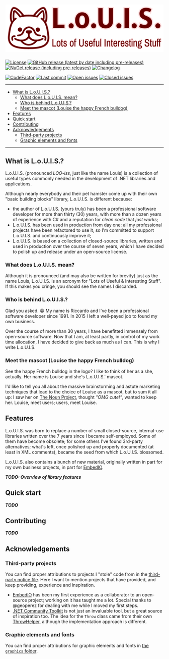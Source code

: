 # ![L.o.U.I.S.](graphics/Readme.png)

[![License](https://img.shields.io/github/license/Tenacom/Louis.svg)](https://github.com/Tenacom/Louis/blob/main/LICENSE)
[![GitHub release (latest by date including pre-releases)](https://img.shields.io/github/v/release/Tenacom/Louis?include_prereleases)](https://github.com/Tenacom/Louis/releases)
[![NuGet release (including pre-releases)](https://img.shields.io/nuget/vpre/Louis)](https://nuget.org/packages/Louis)
[![Changelog](https://img.shields.io/badge/changelog-Keep%20a%20Changelog%20v1.0.0-%23E05735)](https://github.com/Tenacom/Louis/blob/main/CHANGELOG.md)

[![CodeFactor](https://www.codefactor.io/repository/github/Tenacom/Louis/badge)](https://www.codefactor.io/repository/github/Tenacom/Louis)
[![Last commit](https://img.shields.io/github/last-commit/Tenacom/Louis.svg)](https://github.com/Tenacom/Louis/commits/main)
[![Open issues](https://img.shields.io/github/issues-raw/Tenacom/Louis.svg?label=open+issues)](https://github.com/Tenacom/Louis/issues?q=is%3Aissue+is%3Aopen+sort%3Aupdated-desc)
[![Closed issues](https://img.shields.io/github/issues-closed-raw/Tenacom/Louis.svg?label=closed+issues)](https://github.com/Tenacom/Louis/issues?q=is%3Aissue+is%3Aclosed+sort%3Aupdated-desc)

---

<!--TOC-->
  - [What is L.o.U.I.S.?](#what-is-l.o.u.i.s.)
    - [What does L.o.U.I.S. mean?](#what-does-l.o.u.i.s.-mean)
    - [Who is behind L.o.U.I.S.?](#who-is-behind-l.o.u.i.s.)
    - [Meet the mascot (Louise the happy French bulldog)](#meet-the-mascot-louise-the-happy-french-bulldog)
  - [Features](#features)
  - [Quick start](#quick-start)
  - [Contributing](#contributing)
  - [Acknowledgements](#acknowledgements)
    - [Third-party projects](#third-party-projects)
    - [Graphic elements and fonts](#graphic-elements-and-fonts)
<!--/TOC-->

---

## What is L.o.U.I.S.?

L.o.U.I.S. (pronounced _LOO-iss_, just like the name Louis) is a collection of useful types commonly needed in the development of .NET libraries and applications.

Although nearly everybody and their pet hamster come up with their own "basic building blocks" library, L.o.U.I.S. is different because:

- the author of L.o.U.I.S. (yours truly) has been a professional software developer for more than thirty (30) years, with more than a dozen years of experience with C# and a reputation for _clean code_ that _just works_;
- L.o.U.I.S. has been used in production from day one: all my professional projects have been refactored to use it, so I'm committed to support L.o.U.I.S. and continuously improve it;
- L.o.U.I.S. is based on a collection of closed-source libraries, written and used in production over the course of seven years, which I have decided to polish up and release under an open-source license.

### What does L.o.U.I.S. mean?

Although it is pronounced (and may also be written for brevity) just as the name Louis, L.o.U.I.S. is an acronym for "Lots of Useful & Interesting Stuff". If this makes you cringe, you should see the names I discarded.

### Who is behind L.o.U.I.S.?

Glad you asked. :grin: My name is Riccardo and I've been a professional software developer since 1991. In 2015 I left a well-payed job to found my own business.

Over the course of more than 30 years, I have benefitted immensely from open-source software. Now that I am, at least partly, in control of my work time allocation, I have decided to give back as much as I can. This is why I write L.o.U.I.S.

### Meet the mascot (Louise the happy French bulldog)

See the happy French bulldog in the logo? I like to think of her as a she, actually. Her name is Louise and she's L.o.U.I.S.' mascot.

I'd like to tell you all about the massive brainstorming and astute marketing techniques that lead to the choice of Louise as a mascot, but to sum it all up: I saw her on [The Noun Project](https://thenounproject.com), thought _"OMG cute!"_, wanted to keep her. Louise, meet users; users, meet Louise.

## Features

L.o.U.I.S. was born to replace a number of small closed-source, internal-use libraries written over the 7 years since I became self-employed. Some of them have become obsolete; for some others I've found 3rd-party alternatives; what's left, once polished up and properly documented (at least in XML comments), became the seed from which L.o.U.I.S. blossomed.

L.o.U.I.S. also contains a bunch of new material, originally written in part for my own business projects, in part for [EmbedIO](https://github.com/unosquare/embedio).

_**TODO: Overview of library features**_

## Quick start

_**TODO**_

## Contributing

_**TODO**_

## Acknowledgements

### Third-party projects

You can find proper attributions to projects I "stole" code from in the [third-party notice file](./THIRD-PARTY-NOTICES). Here I want to mention projects that have provided, and keep providing, experience and inspiration.

- [EmbedIO](https://github.com/unosquare/embedio) has been my first experience as a collaborator to an open-source project; working on it has taught me a lot. Special thanks to @geoperez for dealing with me while I moved my first steps.
- [.NET Community Toolkit](https://github.com/CommunityToolkit/dotnet) is not just an invaluable tool, but a great source of inspiration too. The idea for the `Throw` class came from their own [ThrowHelper](https://docs.microsoft.com/en-us/windows/communitytoolkit/developer-tools/throwhelper), although the implementation approach is different.

### Graphic elements and fonts

You can find proper attributions for graphic elements and fonts in [the `graphics` folder](graphics/#readme).
